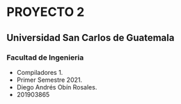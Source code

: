 # PROYECTO 2
## Universidad San Carlos de Guatemala
### Facultad de Ingenieria

* Compiladores 1.
* Primer Semestre 2021. 
* Diego Andrés Obín Rosales.
* 201903865

